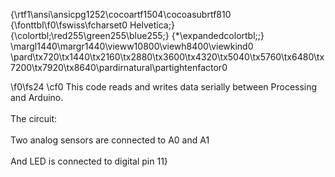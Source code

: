 {\rtf1\ansi\ansicpg1252\cocoartf1504\cocoasubrtf810
{\fonttbl\f0\fswiss\fcharset0 Helvetica;}
{\colortbl;\red255\green255\blue255;}
{\*\expandedcolortbl;;}
\margl1440\margr1440\vieww10800\viewh8400\viewkind0
\pard\tx720\tx1440\tx2160\tx2880\tx3600\tx4320\tx5040\tx5760\tx6480\tx7200\tx7920\tx8640\pardirnatural\partightenfactor0

\f0\fs24 \cf0 This code reads and writes data serially between Processing and Arduino. \
\
The circuit:\
\
Two analog sensors are connected to A0 and A1\
\
And LED is connected to digital pin 11}